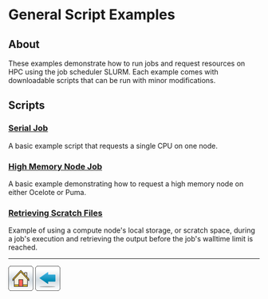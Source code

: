 # General Script Examples

## About
These examples demonstrate how to run jobs and request resources on HPC using the job scheduler SLURM. Each example comes with downloadable scripts that can be run with minor modifications.

## Scripts
### [Serial Job](Serial-Job-Example)
A basic example script that requests a single CPU on one node.

### [High Memory Node Job](High-Memory-Node)
A basic example demonstrating how to request a high memory node on either Ocelote or Puma.

### [Retrieving Scratch Files](Cleanup-Tmp-Files)
Example of using a compute node's local storage, or scratch space, during a job's execution and retrieving the output before the job's walltime limit is reached.



*****
[![](/Images/home.png)](https://ua-researchcomputing-hpc.github.io/) 
[![](/Images/back.png)](../)
